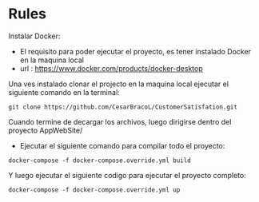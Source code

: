 # Rules

Instalar Docker:
 - El requisito para poder ejecutar el proyecto, es tener instalado Docker en la maquina local
 - url : https://www.docker.com/products/docker-desktop

Una ves instalado clonar el projecto en la maquina local ejecutar el siguiente comando en la terminal:

```git
git clone https://github.com/CesarBracoL/CustomerSatisfation.git
```

Cuando termine de decargar los archivos, luego dirigirse dentro del proyecto AppWebSite/
- Ejecutar el siguiente comando para compilar todo el proyecto:

```docker-compose
docker-compose -f docker-compose.override.yml build
```

Y luego ejecutar el siguiente codigo para ejecutar el proyecto completo:
```docker-compose
docker-compose -f docker-compose.override.yml up
```

